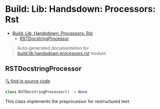 # Build: Lib: Handsdown: Processors: Rst

- [Build: Lib: Handsdown: Processors: Rst](#build-lib-handsdown-processors-rst)
  - [RSTDocstringProcessor](#rstdocstringprocessor)

> Auto-generated documentation for [build.lib.handsdown.processors.rst](../build/lib/handsdown/processors/rst.py) module.

## RSTDocstringProcessor

[🔍 find in source code](../build/lib/handsdown/processors/rst.py#L7)

```python
class RSTDocstringProcessor() -> None
```
This class implements the preprocessor for restructured text.
